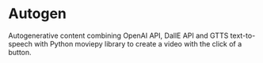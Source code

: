 # Autogen
Autogenerative content combining OpenAI API, DallE API and GTTS text-to-speech with Python moviepy library to create a video with the click of a button.
